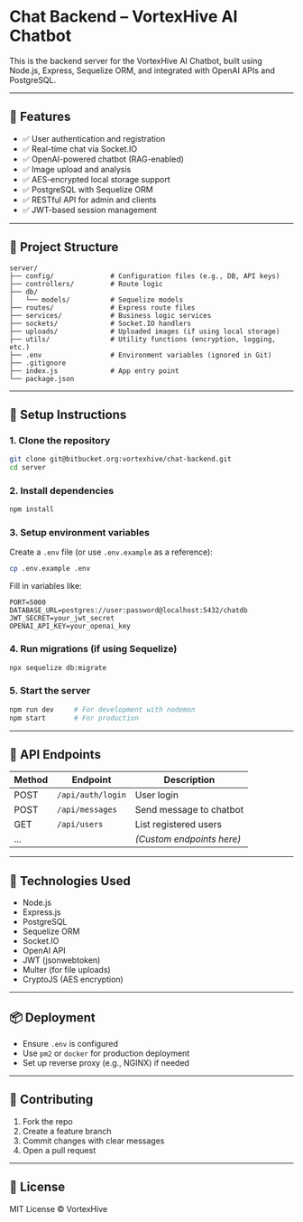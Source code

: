 
# Chat Backend – VortexHive AI Chatbot

This is the backend server for the VortexHive AI Chatbot, built using Node.js, Express, Sequelize ORM, and integrated with OpenAI APIs and PostgreSQL.

---

## 🚀 Features

- ✅ User authentication and registration
- ✅ Real-time chat via Socket.IO
- ✅ OpenAI-powered chatbot (RAG-enabled)
- ✅ Image upload and analysis
- ✅ AES-encrypted local storage support
- ✅ PostgreSQL with Sequelize ORM
- ✅ RESTful API for admin and clients
- ✅ JWT-based session management

---

## 📁 Project Structure

```
server/
├── config/              # Configuration files (e.g., DB, API keys)
├── controllers/         # Route logic
├── db/
│   └── models/          # Sequelize models
├── routes/              # Express route files
├── services/            # Business logic services
├── sockets/             # Socket.IO handlers
├── uploads/             # Uploaded images (if using local storage)
├── utils/               # Utility functions (encryption, logging, etc.)
├── .env                 # Environment variables (ignored in Git)
├── .gitignore
├── index.js             # App entry point
└── package.json
```

---

## 🔧 Setup Instructions

### 1. Clone the repository

```bash
git clone git@bitbucket.org:vortexhive/chat-backend.git
cd server
```

### 2. Install dependencies

```bash
npm install
```

### 3. Setup environment variables

Create a `.env` file (or use `.env.example` as a reference):

```bash
cp .env.example .env
```

Fill in variables like:
```env
PORT=5000
DATABASE_URL=postgres://user:password@localhost:5432/chatdb
JWT_SECRET=your_jwt_secret
OPENAI_API_KEY=your_openai_key
```

### 4. Run migrations (if using Sequelize)

```bash
npx sequelize db:migrate
```

### 5. Start the server

```bash
npm run dev     # For development with nodemon
npm start       # For production
```

---

## 📡 API Endpoints

| Method | Endpoint          | Description              |
|--------|-------------------|--------------------------|
| POST   | `/api/auth/login` | User login               |
| POST   | `/api/messages`   | Send message to chatbot  |
| GET    | `/api/users`      | List registered users    |
| ...    |                   | *(Custom endpoints here)*|

---

## 🧠 Technologies Used

- Node.js
- Express.js
- PostgreSQL
- Sequelize ORM
- Socket.IO
- OpenAI API
- JWT (jsonwebtoken)
- Multer (for file uploads)
- CryptoJS (AES encryption)

---

## 📦 Deployment

- Ensure `.env` is configured
- Use `pm2` or `docker` for production deployment
- Set up reverse proxy (e.g., NGINX) if needed

---

## 🤝 Contributing

1. Fork the repo
2. Create a feature branch
3. Commit changes with clear messages
4. Open a pull request

---

## 📄 License

MIT License © VortexHive
